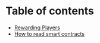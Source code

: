 # Table of contents

* [Rewarding Players](README.md)
* [How to read smart contracts](smartcontract.md)
